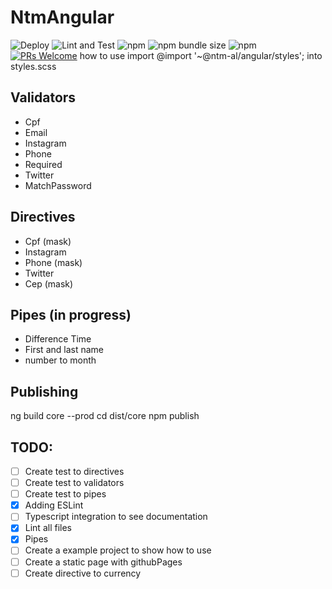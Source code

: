 # NtmAngular

![Deploy](https://github.com/ntm-al/ntm-angular/workflows/Deploy/badge.svg)
![Lint and Test](https://github.com/ntm-al/ntm-angular/workflows/Lint%20and%20Test/badge.svg?event=status)
![npm](https://img.shields.io/npm/dw/@ntm-al/angular)
![npm bundle size](https://img.shields.io/bundlephobia/minzip/@ntm-al/angular?style=flat-square)
![npm](https://img.shields.io/npm/v/@ntm-al/angular)
[![PRs Welcome](https://img.shields.io/badge/PRs-welcome-brightgreen.svg?style=flat-square)](https://github.com/ntm-al/ntm-angular/compare)
how to use
import
@import '~@ntm-al/angular/styles'; into styles.scss

## Validators

- Cpf
- Email
- Instagram
- Phone
- Required
- Twitter
- MatchPassword

## Directives

- Cpf (mask)
- Instagram
- Phone (mask)
- Twitter
- Cep (mask)

## Pipes (in progress)

- Difference Time
- First and last name
- number to month

## Publishing

ng build core --prod
cd dist/core
npm publish

## TODO:

- [ ] Create test to directives
- [ ] Create test to validators
- [ ] Create test to pipes
- [x] Adding ESLint
- [ ] Typescript integration to see documentation
- [x] Lint all files
- [x] Pipes
- [ ] Create a example project to show how to use
- [ ] Create a static page with githubPages
- [ ] Create directive to currency
